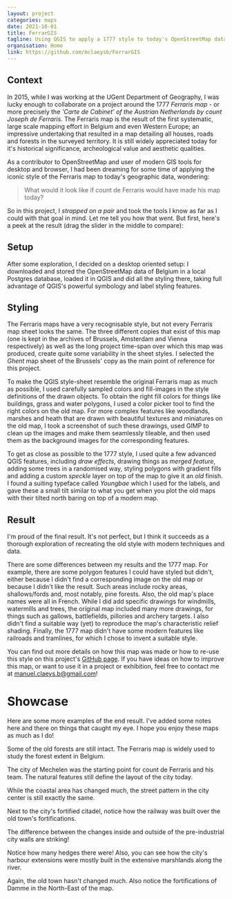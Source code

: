 ```yaml
---
layout: project
categories: maps
date: 2021-10-01
title: FerrarGIS
tagline: Using QGIS to apply a 1777 style to today's OpenStreetMap data.
organisation: Home
link: https://github.com/mclaeysb/FerrarGIS
---
```


<!-- before-effect-slider style -->
<style type="text/css">

    /*
    *
    * before-effect-slider.js | V 1.0
    *
    * Copyright (C) 2020 Amine Jafur
    *
    * https://github.com/aminejafur/before-effect-slider.js
    *
    */

    .before-effect-main-div { /* plugin main div */
        position: relative;
        overflow: hidden;
        width:100%;
        border-radius:5px;
    }

    .before-effect-main-div img { /* it's images */
        width: 100%;
        display:block;
        pointer-events: none;
        -webkit-user-select: none;
        -khtml-user-select: none;
        -moz-user-select: none;
        -o-user-select: none;
        user-select: none;
    }

    .before-effect-resizable-div { /* resizable div*/
        position: absolute;
        top:0;
        left: 0;
        overflow: hidden;
    }

    .before-effect-line { /* Tha seperator line */
        position:absolute; 
        left:50%;
        top:0;
        bottom:0;
        /*width:4px;*/
        margin-left:-2px;
        background: var(--LineColor);
        Cursor: var(--Cursor);
    }

    .before-effect-line:after {  /* Line middle button */
        text-align: center;
        position: absolute;
        color:var(--IconColor);
        top: var(--IconPosT);
        right: var(--IconPosR);
        width: 56px;
        height: 56px;
        margin: -28px 0 0 -28px;
        transition: all 0.2s;
        content:var(--icon);
        background-image: linear-gradient(180deg, var(--buttonG1) 0%, var(--buttonG2) 100%);
        border: 1px solid var(--ButtonBorder);
        background-size:56px;
        border-radius: var(--ButtonRaduis);
        font-size: var(--IconSize);
        line-height: 52px;
        box-sizing: border-box;
    }

    .before-effect-line:hover:after { /* let's scale button on hover! */
        transform: scale(1.03);
    }

    .dragging:hover:after { /* it's dragging !!! */
        transform: scale(1.03) translateY(2px);
    }


    .before-effect-button { /* slider buttons */
        position: absolute;
        bottom: 0;
        background: #121212;
        color: #fff;
        pointer-events: none;
        border-radius: .2rem;
        padding: 2px 10px;
        margin: 1rem;
        font-size: 1em;
        -webkit-user-select: none;
        -khtml-user-select: none;
        -moz-user-select: none;
        -o-user-select: none;
        user-select: none;
    }

    .before-effect-button-right { /* Tha before one! */
        right: 0;
    }

    .after-effect-button { /* Tha before one! */
        /*z-index: 9;*/
    }

    @media screen and (max-width: 1000px) { /* some responsive */
      .before-effect-line:after { 
        width: 28px; 
        height: 28px; 
        margin: -14px 0 0 -14px; 
        font-size: 12px; 
        line-height: 26px; 
      }
    }
</style>

<style>
    .compare {
        margin-bottom: 10px;
    }
</style>

## Context

In 2015, while I was working at the UGent Department of Geography, I was lucky enough to collaborate on a project around the 1777 *Ferraris map* - or more precisely the *'Carte de Cabinet' of the Austrian Netherlands by count Joseph de Ferraris*. The Ferraris map is the result of the first systematic, large scale mapping effort in Belgium and even Western Europe; an impressive undertaking that resulted in a map detailing all houses, roads and forests in the surveyed territory. It is still widely appreciated today for it's historical significance, archeological value and aesthetic qualities.

As a contributor to OpenStreetMap and user of modern GIS tools for desktop and browser, I had been dreaming for some time of applying the iconic style of the Ferraris map to today's geographic data, wondering: 

> What would it look like if count de Ferraris would have made his map today?

So in this project, I *strapped on a pair* and took the tools I know as far as I could with that goal in mind. Let me tell you how that went. But first, here's a peek at the result (drag the slider in the middle to compare):

<div id="compare_ferrargis_gent_a5_landscape"></div>

## Setup

After some exploration, I decided on a desktop oriented setup: I downloaded and stored the OpenStreetMap data of Belgium in a local Postgres database, loaded it in QGIS and did all the styling there, taking full advantage of QGIS's powerful symbology and label styling features.

## Styling

The Ferraris maps have a very recognisable style, but not every Ferraris map sheet looks the same. The three different copies that exist of this map (one is kept in the archives of Brussels, Amsterdam and Vienna respectively) as well as the long project time-span over which this map was produced, create quite some variability in the sheet styles. I selected the *Ghent* map sheet of the Brussels' copy as the main point of reference for this project. 

To make the QGIS style-sheet resemble the original Ferraris map as much as possible, I used carefully sampled colors and fill-images in the style definitions of the drawn objects. To obtain the right fill colors for things like buildings, grass and water polygons, I used a color picker tool to find the right colors on the old map. For more complex features like woodlands, marshes and heath that are drawn with beautiful textures and miniatures on the old map, I took a screenshot of such these drawings, used GIMP to clean up the images and make them seamlessly tileable, and then used them as the background images for the corresponding features.

To get as close as possible to the 1777 style, I used quite a few advanced QGIS features, including *draw effects*, drawing things as *merged feature*, adding some trees in a randomised way, styling polygons with gradient fills and adding a custom *speckle* layer on top of the map to give it an *old* finish. I found a suiting typeface called *Youngbae* which I used for the labels, and gave these a small tilt similar to what you get when you plot the old maps with their tilted north baring on top of a modern map.

## Result

I'm proud of the final result. It's not perfect, but I think it succeeds as a thorough exploration of recreating the old style with modern techniques and data.

There are some differences between my results and the 1777 map. For example, there are some polygon features I could have styled but didn't, either because I didn't find a corresponding image on the old map or because I didn't like the result. Such areas include rocky areas, shallows/fords and, most notably, pine forests. Also, the old map's place names were all in French. While I did add specific drawings for windmills, watermills and trees, the original map included many more drawings, for things such as gallows, battlefields, pillories and archery targets. I also didn't find a suitable way (yet) to reproduce the map's characteristic relief shading. Finally, the 1777 map didn't have some modern features like railroads and tramlines, for which I chose to invent a suitable style.

You can find out more details on how this map was made or how to re-use this style on this project's [GitHub page]({{page.link}}). If you have ideas on how to improve this map, or want to use it in a project or exhibition, feel free to contact me at <a href="mailto:manuel.claeys.b@gmail.com" class="email">manuel.claeys.b@gmail.com</a>!

# Showcase

Here are some more examples of the end result. I've added some notes here and there on things that caught my eye. I hope you enjoy these maps as much as I do!

<div id="compare_ferrargis_munte_a5_landscape" class="compare"></div>

Some of the old forests are still intact. The Ferraris map is widely used to study the forest extent in Belgium.

<div id="compare_ferrargis_mechelen_a5_landscape" class="compare"></div>

The city of Mechelen was the starting point for count de Ferraris and his team. The natural features still define the layout of the city today.

<div id="compare_ferrargis_oostende_a5_landscape" class="compare"></div>

While the coastal area has changed much, the street pattern in the city center is still exactly the same.

<div id="compare_ferrargis_namur_a5_landscape" class="compare"></div>

Next to the city's fortified citadel, notice how the railway was built over the old town's fortifications.

<div id="compare_ferrargis_brussels_a1_portrait" class="compare"></div>

The difference between the changes inside and outside of the pre-industrial city walls are striking!

<div id="compare_ferrargis_antwerpen_a1_portrait" class="compare"></div>

Notice how many hedges there were! Also, you can see how the city's harbour extensions were mostly built in the extensive marshlands along the river.

<div id="compare_ferrargis_brugge_a1_portrait" class="compare"></div>

Again, the old town hasn't changed much. Also notice the fortifications of Damme in the North-East of the map.

<!-- before-effect-slider script -->
<script type="text/javascript">

    /*
    *
    * before-effect-slider.js | V 1.0
    *
    * Copyright (C) 2020 Amine Jafur
    *
    * https://github.com/aminejafur/before-effect-slider.js
    *
    */

    (function(root, factory){
        if(typeof define === 'function' && define.amd){
            define([], function(){
                return factory(root);
            });
        }else if(typeof exports === 'object'){
            module.exports = factory(root);
        }else{
            root.beforeEffectslider = factory(root);
        }
    })(typeof global !== 'undefined' ? global : typeof window !== 'undefined' ? window : this, function(root){

      // stay strict, stay clean!
      'use strict';
      
      // helpers
        const logError = message => console.log(`%c ${message} `, "color:red;font-weight:bold;");

        const createNode = element => document.createElement(element);
      
        const append = (parent, el) => parent.appendChild(el);
      
        const onMultiListener = (el, s, fn)  => {
          s.split(' ').forEach(e => el.addEventListener(e, fn, false));
        }
      
        const setAttributes = elem => {
            for (let i = 1; i < arguments.length; i+=2) {
                elem.setAttribute(arguments[i], arguments[i+1]);
            }
        }

      // feature test
      const supports = 'querySelectorAll' in document && 'addEventListener' in root;
      
      // our main function
      const beforeEffectslider = options => {

          // validate feature test
          if(!supports) return logError("beforeEffectslider is not supported on this browser");
          // validate passed data
          if(!!options && typeof options !== 'object') return logError("Option error, please check the documentation");
      
          // default params
          const defaults = {
            Selector: "#beforeEffectslider", // Element that the slider will be build in
            Vertical: false, // Vertical is false as default 
            BeforeImage: "https://raw.githubusercontent.com/aminejafur/before-effect-slider.js/master/img/before.jpg",  // Before Image
            BeforeAlt: "Before image",  // Before Image Alt
            AfterImage: "https://raw.githubusercontent.com/aminejafur/before-effect-slider.js/master/img/after.jpg", // After Image
            AftereAlt: "After image", // After Image Alt
            DragFrom:50, // Percent % of before Image
            MaxDrag: 0,  //Max drag from right or bottom if vertical
            MinDrag: 30, //Min drag from left or top if vertical
            DragIcon: '↔', //no html, only codes
            IconSize: '24', //Icon size
            IconColor:'#FFF', //Icon Color
            LineColor:'#282828', //Line size
            ButtonGradient:['#282828','#000000'], // Line Button gradient (keep same color for no gradient)
            ButtonBorder:'#000000', //Line Button Border Color
            ButtonRaduis:50, // Line Button Raduis
            Cursor:'ew-resize', // Cursor style on button hover, for more: https://developer.mozilla.org/fr/docs/Web/CSS/cursor
            Buttons:true, // Show before and after buttons ?
            ButtonsText:{ //After Before Buttons Texts
              before:'Before',
              after:'After'
            },
            Border:{ // Border properties
                    width:5, // 0 for no border
                    style:'solid',
                    color:'black'
                   },
            callbackBefore: () => {}, //Callback Before building slider
            callbackAfter: () => {} //Callback After building slider
          };
      
        // Merge user options with default ones
        if(!!options){
          if(!!options.Border){
            Object.assign(options.Border, Object.assign(defaults.Border, options.Border));
          }
          if(!!options.ButtonsText){
            Object.assign(options.ButtonsText, Object.assign(defaults.ButtonsText, options.ButtonsText));
          }
        } 

        Object.assign(defaults, options || {});

        //get mainElement
        const mainElement = document.querySelector(defaults.Selector);
        // store all elements for resize on windows Resize
        (root.beforeEffectsliderElements = root.beforeEffectsliderElements || []).push(mainElement);

        // does it exist?
        if(!!!mainElement){
            logError(`beforeEffectslider : Error cannot find ${defaults.Selector} element`);
            return false;
        }

        // elements
        let mainDiv = null , 
          beforeImage = null , 
          resizeDiv = null , 
          afterImage = null , 
          handler = null;

        //Classes
        let mainDivClass = '.before-effect-main-div',
            resizableDivClass = '.before-effect-resizable-div',
            lineClass = 'before-effect-line',
            pluginBeforeButton = 'before-effect-button',
            pluginLeftButton = 'after-effect-button',
            pluginRightButton = 'before-effect-button-right',
            dragginClass = 'dragging',
            resizingClass = 'resizable';

        // da work!
        const beforeEffect = {
              init: function() {
                      // call back before
                      defaults.callbackBefore();
                      /*
                      *
                      *   Create the UI
                      *
                      *
                      *   <div class="before-effect-main-div">
                      *   <img src="BeforeImage" alt="Before image">
                      *   <div class="before-effect-button before-effect-button-label">Before</div>
                      *       <div class="before-effect-resizable-div">
                      *       <div class="before-effect-button">After</div>
                      *          <img src="AfterImage" alt="After image">
                      *       </div>
                      *   <span class="before-effect-line"></span>
                      *   </div>
                      *
                      */
                      mainDiv = createNode("div");
                      mainDiv.classList.add('before-effect-main-div');
                      beforeImage = createNode("img");
                      beforeImage.src=defaults.BeforeImage;
                      beforeImage.alt=defaults.BeforeAlt;

                      // styling border
                      mainDiv.style.border = `${defaults.Border.width}px ${defaults.Border.style} ${defaults.Border.color} `;

                      append(mainDiv,beforeImage);

                      resizeDiv = createNode("div");
                      resizeDiv.classList.add('before-effect-resizable-div');

                      if(defaults.Buttons){

                      // After button and before buttons
                      let beforeButton = createNode("div");
                      beforeButton.classList.add(pluginBeforeButton);
                      beforeButton.classList.add(pluginRightButton);
                      beforeButton.innerHTML = defaults.ButtonsText.before

                      // appending to selected div
                      append(mainDiv,beforeButton); 
                      let afterButton = createNode("div");
                      afterButton.classList.add(pluginBeforeButton);
                      afterButton.classList.add(pluginLeftButton);
                      afterButton.innerHTML = defaults.ButtonsText.after

                      // appending buttons
                      append(resizeDiv,afterButton); 
                      } 

                      // is vertical ?
                      resizeDiv.style.width = defaults.Vertical ? '100%' : `${defaults.DragFrom}%`;
                      resizeDiv.style.height = defaults.Vertical ? `${defaults.DragFrom}%` : '100%';

                      afterImage = createNode("img");
                      afterImage.src=defaults.AfterImage;
                      afterImage.alt=defaults.AftereAlt;
                      append(resizeDiv,afterImage);
                      append(mainDiv,resizeDiv);
                    
                      handler = createNode("span");
                      handler.classList.add(lineClass);

                      // styling
                      handler.style.setProperty('--icon',`"${defaults.DragIcon}"`)
                      handler.style.setProperty('--LineColor',`${defaults.LineColor}`)
                      handler.style.setProperty('--buttonG1',`${defaults.ButtonGradient[0]}`)
                      handler.style.setProperty('--buttonG2',`${defaults.ButtonGradient[1]}`)
                      handler.style.setProperty('--ButtonBorder',`${defaults.ButtonBorder}`)
                      handler.style.setProperty('--ButtonRaduis',`${defaults.ButtonRaduis}%`)
                      handler.style.setProperty('--IconSize',`${defaults.IconSize}px`)
                      handler.style.setProperty('--IconColor',`${defaults.IconColor}`)
                      handler.style.setProperty('--Cursor',`${defaults.Cursor}`)
                      
                      // is vertical ?
                      handler.style.top = defaults.Vertical ? `${defaults.DragFrom}%` : '0';
                      handler.style.left = defaults.Vertical ? '0' : `${defaults.DragFrom}%`;
                      handler.style.width = defaults.Vertical ? '100%' : '4px';
                      handler.style.height = defaults.Vertical ? '4px' : '100%';
                      handler.style.setProperty('--IconPosT',defaults.Vertical ? '0' : '50%')
                      handler.style.setProperty('--IconPosR',defaults.Vertical ? '50%' : '-27')

                      append(mainDiv,handler);
                    
                      // appending to selected div
                      append(mainElement,mainDiv);

                      //adjust width
                      this.adjustwidth();



                      //On resize function, fix focus on last only
                      window.onresize = function(){
                        this.adjustwidth()
                      }.bind(this)

                      // call back after
                      defaults.callbackAfter();

                      // call draggingStarted on drag events
                      this.draggingStarted(handler, resizeDiv, mainDiv);
              },
              adjustwidth: function() {
                    [...beforeEffectsliderElements].forEach(el => {
                      mainDiv = el.querySelector(mainDivClass);
                      // Adjust the slider
                      let width = mainDiv.getBoundingClientRect().width+'px';

                      mainDiv.querySelector(resizableDivClass).querySelector('img').style.width = width;
                      mainDiv.querySelector('img').style.width = width;
                    })
              },
              draggingStarted: function(dragdHandler, resizableImage, parentNode) {
                  
                  // Initialize the dragging event on mousedown.
                  onMultiListener(dragdHandler, 'mousedown touchstart', e => {
              
                    dragdHandler.classList.add(dragginClass);
                    resizableImage.classList.add(resizingClass);
                    
                    // Check if its a mouse or touch event and get starting cursor position
                    let CursorStartPos = defaults.Vertical 
                          ? (e.pageY) 
                            ? e.pageY 
                            : e.originalEvent.touches[0].pageY 
                          : (e.pageX) 
                            ? e.pageX 
                            : e.originalEvent.touches[0].pageX;

                    // Get positions
                    let parentNodeBorder = parseInt(parentNode.style.borderWidth.replace(/px|%|/g,  (x) => '')),
                        dragOffset_h_w = defaults.Vertical ? dragdHandler.offsetHeight : dragdHandler.offsetWidth,
                        dragOffset_t_l = defaults.Vertical ? dragdHandler.offsetTop : dragdHandler.offsetLeft,
                        calcPos = dragOffset_t_l + dragOffset_h_w + parentNodeBorder - CursorStartPos,
                        parentNodeOffset = defaults.Vertical ? parentNode.offsetHeight : parentNode.offsetWidth;

                    // Set limits
                    let minDrag = defaults.MinDrag;
                    let MaxDrag = parentNodeOffset - dragOffset_h_w - defaults.MaxDrag;
                    
                    // Dragging distance on mousemove.
                    onMultiListener(parentNode, 'mousemove touchmove', e => {

                      // Check if its a mouse or touch event and get current cursor position
                      let cursorCurrentPos = defaults.Vertical 
                          ? (e.pageY) 
                            ? e.pageY 
                            : e.originalEvent.touches[0].pageY 
                          : (e.pageX) 
                            ? e.pageX 
                            : e.originalEvent.touches[0].pageX;
                
                      let leftOrTopValue = cursorCurrentPos + calcPos - dragOffset_h_w;
                      
                      // Prevent going off limits
                      if ( leftOrTopValue < minDrag) {
                        leftOrTopValue = minDrag;
                      } else if (leftOrTopValue > MaxDrag) {
                        leftOrTopValue = MaxDrag;
                      }
                      
                      // handle's value to divs width.
                      let currentDragPosition = (leftOrTopValue + dragOffset_h_w/2)*100/parentNodeOffset+'%';

                      // Changing to new values
                      if(!!document.querySelector(`.${dragginClass}`)){ 
                        if(defaults.Vertical){
                          document.querySelector(`.${dragginClass}`).style.top = currentDragPosition;
                          resizableImage.style.height = currentDragPosition;
                        }else{
                          document.querySelector(`.${dragginClass}`).style.left = currentDragPosition;
                          resizableImage.style.width = currentDragPosition;
                        }
                    }
                
                    });
              
                    onMultiListener(parentNode, 'mouseup touchend touchcancel', e => {
                      dragdHandler.classList.remove(dragginClass);
                      resizableImage.classList.remove(resizingClass);
                    });
      
                    e.preventDefault();
                  });
                    onMultiListener(root, 'mouseup', e => {
                      dragdHandler.classList.remove(dragginClass);
                      resizableImage.classList.remove(resizingClass);
                    });
              },
        }

        // call init
        return beforeEffect.init();
        }

        return beforeEffectslider;

    }); // End
</script>

<!-- before-effect-slider div specifications -->
<script type="text/javascript">

    var pictureList = [
        {'name': 'gent_a5_landscape', 'city': 'Gent'},
        {'name': 'munte_a5_landscape', 'city': 'Munte'},
        {'name': 'mechelen_a5_landscape', 'city': 'Mechelen'},
        {'name': 'oostende_a5_landscape', 'city': 'Oostende'},
        {'name': 'namur_a5_landscape', 'city': 'Namur'},
        {'name': 'brussels_a1_portrait', 'city': 'Brussels'},
        {'name': 'antwerpen_a1_portrait', 'city': 'Antwerpen'},
        {'name': 'brugge_a1_portrait', 'city': 'Brugge'}
    ]

    for (const picture of pictureList) { 
        beforeEffectslider({
            Selector: "#compare_ferrargis_" + picture.name, // Element that the slider will be build in
            BeforeImage: "/img/compare_ferrargis_" + picture.name + "_1777.png", // Before Image
            BeforeAlt: "Ferraris 1777", // Before Image Alt
            AfterImage: "/img/compare_ferrargis_" + picture.name + "_ferrargis.png", // After Image
            AftereAlt: "FerrarGIS", // After Image Alt
            DragFrom: 50, // Percent % of before Image
            IconSize: 20, //Icon size
            IconColor: 'white', //Icon Color
            LineColor: 'black', //Line Color
            ButtonBorder: 'black', //Line Button Border Color
            ButtonRaduis: 5, // Line Button Raduis
            Cursor: 'grab', // Cursor style on button hover, for more: https://developer.mozilla.org/fr/docs/Web/CSS/cursor
            Buttons: true, // Show before and after buttons ?
            ButtonsText: { //After Before Buttons Texts
                before: picture.city + " (Ferraris 1777)",
                after: picture.city + " (FerrarGIS 2021)"
            },
            Border: { // Border properties
                color: 'black',
                width: 1, // 0 for no border
                style: 'solid'
            }
        });
    }
</script>